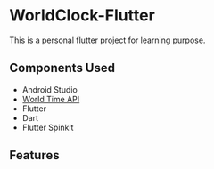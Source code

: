 # WorldClock-Flutter
This is a personal flutter project for learning purpose.

## Components Used

* Android Studio
* [World Time API](http://worldtimeapi.org)
* Flutter
* Dart
* Flutter Spinkit

## Features
